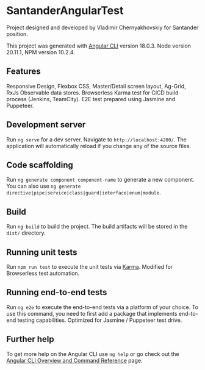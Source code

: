 # SantanderAngularTest

Project designed and developed by Vladimir Chernyakhovskiy for Santander position.

This project was generated with [Angular CLI](https://github.com/angular/angular-cli) version 18.0.3. Node version 20.11.1, NPM version 10.2.4.

## Features

Responsive Design, Flexbox CSS, Master/Detail screen layout, Ag-Grid, RxJs Observable data stores.
Browserless Karma test for CICD build process (Jenkins, TeamCity). E2E test prepared using Jasmine and Puppeteer.

## Development server

Run `ng serve` for a dev server. Navigate to `http://localhost:4200/`. The application will automatically reload if you change any of the source files.

## Code scaffolding

Run `ng generate component component-name` to generate a new component. You can also use `ng generate directive|pipe|service|class|guard|interface|enum|module`.

## Build

Run `ng build` to build the project. The build artifacts will be stored in the `dist/` directory.

## Running unit tests

Run `npm run test` to execute the unit tests via [Karma](https://karma-runner.github.io).
Modified for Browserless test automation.

## Running end-to-end tests

Run `ng e2e` to execute the end-to-end tests via a platform of your choice. To use this command, you need to first add a package that implements end-to-end testing capabilities. Optimized for Jasmine / Puppeteer test drive.

## Further help

To get more help on the Angular CLI use `ng help` or go check out the [Angular CLI Overview and Command Reference](https://angular.dev/tools/cli) page.
